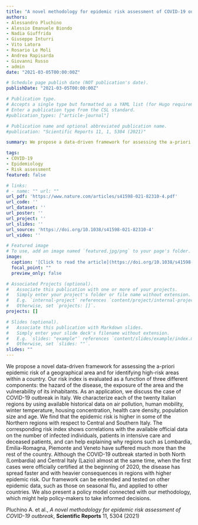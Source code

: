 ```yaml
---
title: "A novel methodology for epidemic risk assessment of COVID-19 outbreak"
authors:
- Alessandro Pluchino
- Alessio Emanuele Biondo
- Nadia Giuffrida
- Giuseppe Inturri
- Vito Latora
- Rosario Le Moli
- Andrea Rapisarda
- Giovanni Russo
- admin
date: "2021-03-05T00:00:00Z"

# Schedule page publish date (NOT publication's date).
publishDate: "2021-03-05T00:00:00Z"

# Publication type.
# Accepts a single type but formatted as a YAML list (for Hugo requirements).
# Enter a publication type from the CSL standard.
#publication_types: ["article-journal"]

# Publication name and optional abbreviated publication name.
#publication: "Scientific Reports 11, 1, 5304 (2021)"

summary: We propose a data-driven framework for assessing the a-priori epidemic risk of a geographical area and for identifying high-risk areas within a country.

tags:
- COVID-19
- Epidemiology
- Risk assessment
featured: false

# links:
# - name: "" url: ""
url_pdf: 'https://www.nature.com/articles/s41598-021-82310-4.pdf'
url_code: ''
url_dataset: ''
url_poster: ''
url_project: ''
url_slides: ''
url_source: 'https://doi.org/10.1038/s41598-021-82310-4'
url_video: ''

# Featured image
# To use, add an image named `featured.jpg/png` to your page's folder. 
image:
  caption: '[Click to read the article](https://doi.org/10.1038/s41598-021-82310-4)'
  focal_point: ""
  preview_only: false

# Associated Projects (optional).
#   Associate this publication with one or more of your projects.
#   Simply enter your project's folder or file name without extension.
#   E.g. `internal-project` references `content/project/internal-project/index.md`.
#   Otherwise, set `projects: []`.
projects: []

# Slides (optional).
#   Associate this publication with Markdown slides.
#   Simply enter your slide deck's filename without extension.
#   E.g. `slides: "example"` references `content/slides/example/index.md`.
#   Otherwise, set `slides: ""`.
slides: ""
---
```


We propose a novel data-driven framework for assessing the a-priori epidemic risk of a geographical area and for identifying high-risk areas within a country. Our risk index is evaluated as a function of three different components: the hazard of the disease, the exposure of the area and the vulnerability of its inhabitants. As an application, we discuss the case of COVID-19 outbreak in Italy. We characterize each of the twenty Italian regions by using available historical data on air pollution, human mobility, winter temperature, housing concentration, health care density, population size and age. We find that the epidemic risk is higher in some of the Northern regions with respect to Central and Southern Italy. The corresponding risk index shows correlations with the available official data on the number of infected individuals, patients in intensive care and deceased patients, and can help explaining why regions such as Lombardia, Emilia-Romagna, Piemonte and Veneto have suffered much more than the rest of the country. Although the COVID-19 outbreak started in both North (Lombardia) and Central Italy (Lazio) almost at the same time, when the first cases were officially certified at the beginning of 2020, the disease has spread faster and with heavier consequences in regions with higher epidemic risk. Our framework can be extended and tested on other epidemic data, such as those on seasonal flu, and applied to other countries. We also present a policy model connected with our methodology, which might help policy-makers to take informed decisions.

Pluchino A. et al., *A novel methodology for epidemic risk assessment of COVID-19 outbreak*, **Scientific Reports** 11, 5304 (2021)